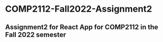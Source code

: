 # COMP2112-Fall2022-Assignment2

## Assignment2 for React App for COMP2112 in the Fall 2022 semester
